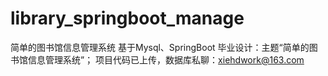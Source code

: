 # library_springboot_manage
简单的图书馆信息管理系统 基于Mysql、SpringBoot 毕业设计：主题“简单的图书馆信息管理系统”； 项目代码已上传，数据库私聊：xiehdwork@163.com
